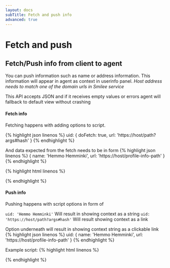 ```yaml
---
layout: docs
subTitle: Fetch and push info
advanced: true
---
```

# Fetch and push
## Fetch/Push info from client to agent

You can push information such as name or address information. This information will appear in agent as context in userinfo panel. *Host address needs to match one of the domain urls in Smilee service*

This API accepts JSON and if it receives empty values or errors agent will fallback to default view without crashing

#### Fetch info
Fetching happens with adding options to script.

{% highlight json linenos %}
  uid: {
    doFetch: true,
    url: 'https://host/path?args#hash'
  }
{% endhighlight %}

And data expected from the fetch needs to be in form
{% highlight json linenos %}
{
  name: 'Hemmo Hemminki',
  url: 'https://host/profile-info-path'
}
{% endhighlight %}


{% highlight html linenos %}
<scrip src="https://saas.smilee.io/assets/javascripts/cobrowse.js" charset="UTF-8"></script>
<script>
  Cobrowse.create({
    apiKey: "LQt/yocAfcWRAt...",
    uid: {
      doFetch: true,
      url: 'https://host/path?args#hash'
    }
  });
</script>
{% endhighlight %}

#### Push info

Pushing happens with script options in form of

`uid: 'Hemmo Hemminki'` Will result in showing context as a string
`uid: 'https://host/path?args#hash'` Will result showing context as a link


Option underneath will result in showing context string as a clickable link
{% highlight json linenos %}
uid: {
  name: 'Hemmo Hemminki',
  url: 'https://host/profile-info-path'
}
{% endhighlight %}


Example script:
{% highlight html linenos %}
<scrip src="https://saas.smilee.io/assets/javascripts/cobrowse.js" charset="UTF-8"></script>
<script>
  Cobrowse.create({
    apiKey: "LQt/yocAfcWRAt...",
    uid: 'Hemmo Hemminki'
  });
</script>
{% endhighlight %}
